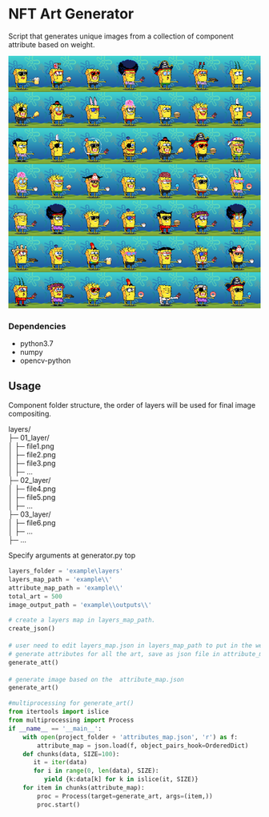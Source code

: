 # NFT Art Generator

Script that generates unique images from a collection of component attribute based on weight.

![](example/output.jpg) 

### Dependencies

- python3.7
- numpy
- opencv-python



## Usage
Component folder structure, the order of layers will be used for final image compositing.

layers/  
├─ 01_layer/  
│  ├─ file1.png  
│  ├─ file2.png  
│  ├─ file3.png  
│  ├─ ...  
├─ 02_layer/  
│  ├─ file4.png  
│  ├─ file5.png  
│  ├─ ...  
├─ 03_layer/  
│  ├─ file6.png  
│  ├─ ...  
├─ ...  

Specify arguments at generator.py top
```python
layers_folder = 'example\layers'
layers_map_path = 'example\\'
attribute_map_path = 'example\\'
total_art = 500
image_output_path = 'example\\outputs\\'
```


```python
# create a layers map in layers_map_path.
create_json()

# user need to edit layers_map.json in layers_map_path to put in the weight on each attribute.
# generate attributes for all the art, save as json file in attribute_map_path.
generate_att()

# generate image based on the  attribute_map.json
generate_art()
```



```python
#multiprocessing for generate_art()
from itertools import islice
from multiprocessing import Process
if __name__ == '__main__':
    with open(project_folder + 'attributes_map.json', 'r') as f:
        attribute_map = json.load(f, object_pairs_hook=OrderedDict)
    def chunks(data, SIZE=100):
       it = iter(data)
       for i in range(0, len(data), SIZE):
          yield {k:data[k] for k in islice(it, SIZE)}
    for item in chunks(attribute_map):
        proc = Process(target=generate_art, args=(item,))
        proc.start()
```
